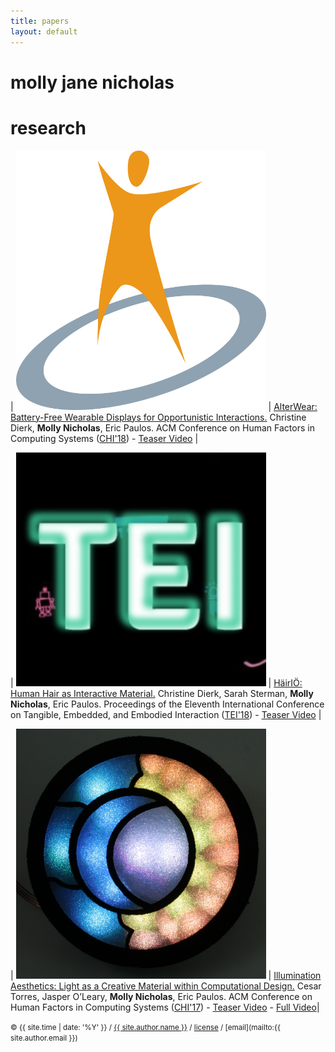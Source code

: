 ```yaml
---
title: papers
layout: default
---
```


# molly jane nicholas

# research

| <img src="/src/img/logo-sigchi.jpg" alt="CHI logo" style="width: 400px;"/> | [AlterWear: Battery-Free Wearable Displays for Opportunistic Interactions.][chi18paper]  Christine Dierk, __Molly Nicholas__, Eric Paulos. ACM Conference on Human Factors in Computing Systems ([CHI'18][chi18]) - [Teaser Video][chi18teaser] |

[chi18]:https://tei.acm.org/2018/
[chi18paper]:/src/papers/Alterwear-chi2018.pdf
[chi18teaser]:https://www.youtube.com/channel/UCjEcQVyeEVwxUnWy1-M_Iaw

| <img src="/src/img/logo-tei-2018.png" alt="TEI logo" style="width: 400px;"/> | [HäirIÖ: Human Hair as Interactive Material.][tei18paper]  Christine Dierk, Sarah Sterman, __Molly Nicholas__, Eric Paulos. Proceedings of the Eleventh International Conference on Tangible, Embedded, and Embodied Interaction ([TEI'18][tei18]) - [Teaser Video][tei18teaser] |

[tei18]:https://tei.acm.org/2018/
[tei18paper]:/src/papers/HairIO-tei2018.pdf
[tei18teaser]:https://www.youtube.com/channel/UCjEcQVyeEVwxUnWy1-M_Iaw

| <img src="/src/img/ia-thumbnail.jpg" alt="Illumination Aesthetics" style="width: 400px;"/> | [Illumination Aesthetics: Light as a Creative Material within Computational Design.][chi17cp]  Cesar Torres, Jasper O’Leary, __Molly Nicholas__, Eric Paulos. ACM Conference on Human Factors in Computing Systems ([CHI'17][chi17]) - [Teaser Video][chi17teaser] - [Full Video][chi17video]|


[chi17teaser]:https://www.youtube.com/watch?time_continue=1&v=P4xLN5ezXHs
[chi17]:https://chi2017.acm.org/
[chi17cp]:/src/papers/IlluminationAesthetics-chi2017.pdf
[chi17video]:https://www.youtube.com/watch?v=tcaZyJqJElw

<small> &copy; {{ site.time | date: '%Y' }} / [{{ site.author.name }}](/) / [license](/mit-license) / [email](mailto:{{ site.author.email }})</small>


